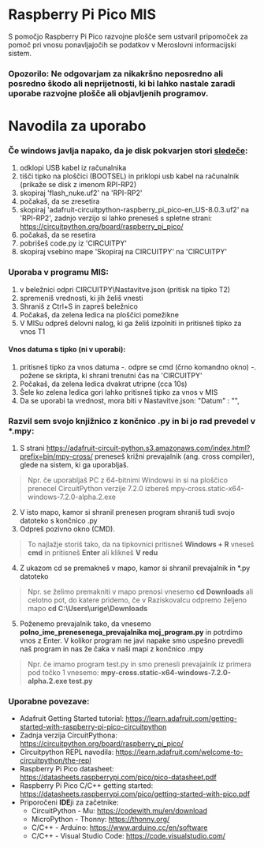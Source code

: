 # Raspberry Pi Pico MIS
S pomočjo Raspberry Pi Pico razvojne plošče sem ustvaril pripomoček za pomoč pri vnosu ponavljajočih se podatkov v Meroslovni informacijski sistem.

### Opozorilo: Ne odgovarjam za nikakršno neposredno ali posredno škodo ali neprijetnosti, ki bi lahko nastale zaradi uporabe razvojne plošče ali objavljenih programov.

# Navodila za uporabo
### Če windows javlja napako, da je disk pokvarjen stori [sledeče](https://learn.adafruit.com/getting-started-with-raspberry-pi-pico-circuitpython/circuitpython):
1. odklopi USB kabel iz računalnika
2. tišči tipko na ploščici (BOOTSEL) in priklopi usb kabel na računalnik (prikaže se disk z imenom RPI-RP2)
3. skopiraj 'flash_nuke.uf2' na 'RPI-RP2'
4. počakaš, da se zresetira
5. skopiraj 'adafruit-circuitpython-raspberry_pi_pico-en_US-8.0.3.uf2' na 'RPI-RP2', zadnjo verzijo si lahko preneseš s spletne strani: https://circuitpython.org/board/raspberry_pi_pico/
6. počakaš, da se resetira
7. pobrišeš code.py iz 'CIRCUITPY'
8. skopiraj vsebino mape 'Skopiraj na CIRCUITPY' na 'CIRCUITPY'

### Uporaba v programu MIS:
1. v beležnici odpri CIRCUITPY\Nastavitve.json (pritisk na tipko T2)
2. spremeniš vrednosti, ki jih želiš vnesti
3. Shraniš z Ctrl+S in zapreš beležnico
4. Počakaš, da zelena ledica na ploščici pomežikne
5. V MISu odpreš delovni nalog, ki ga želiš izpolniti in pritisneš tipko za vnos T1

#### Vnos datuma s tipko (ni v uporabi):
1. pritisneš tipko za vnos datuma
-. odpre se cmd (črno komandno okno)
-. požene se skripta, ki shrani trenutni čas na 'CIRCUITPY'
2. Počakaš, da zelena ledica dvakrat utripne (cca 10s)
3. Šele ko zelena ledica gori lahko pritisneš tipko za vnos v MIS
4. Da se uporabi ta vrednost, mora biti v Nastavitve.json: "Datum"     : "",


### Razvil sem svojo knjižnico z končnico .py in bi jo rad prevedel v *.mpy:
1. S strani https://adafruit-circuit-python.s3.amazonaws.com/index.html?prefix=bin/mpy-cross/ preneseš križni prevajalnik (ang. cross compiler), glede na sistem, ki ga uporabljaš.
> Npr. če uporabljaš PC z 64-bitnimi Windowsi in si na ploščico prenecel CircuitPython verzije 7.2.0 izbereš mpy-cross.static-x64-windows-7.2.0-alpha.2.exe
2. V isto mapo, kamor si shranil prenesen program shraniš tudi svojo datoteko s končnico .py
3. Odpreš pozivno okno (CMD).
> To najlažje storiš tako, da na tipkovnici pritisneš **Windows + R** vneseš **cmd** in pritisneš **Enter** ali klikneš **V redu**
4. Z ukazom cd se premakneš v mapo, kamor si shranil prevajalnik in *.py datoteko
> Npr. se želimo premakniti v mapo prenosi vnesemo **cd Downloads** ali celotno pot, do katere pridemo, če v  Raziskovalcu odpremo željeno mapo **cd C:\Users\urige\Downloads**
5. Poženemo prevajalnik tako, da vnesemo **polno_ime_prenesenega_prevajalnika moj_program.py** in potrdimo vnos z Enter. V kolikor program ne javi napake smo uspešno prevedli naš program in nas že čaka v naši mapi z končnico .mpy
> Npr. če imamo program test.py in smo prenesli prevajalnik iz primera pod točko 1 vnesemo: **mpy-cross.static-x64-windows-7.2.0-alpha.2.exe test.py**

### Uporabne povezave:
- Adafruit Getting Started tutorial: https://learn.adafruit.com/getting-started-with-raspberry-pi-pico-circuitpython
- Zadnja verzija CircuitPythona: https://circuitpython.org/board/raspberry_pi_pico/
- Circuitpython REPL navodila: https://learn.adafruit.com/welcome-to-circuitpython/the-repl
- Raspberry Pi Pico datasheet: https://datasheets.raspberrypi.com/pico/pico-datasheet.pdf
- Raspberry Pi Pico C/C++ getting started: https://datasheets.raspberrypi.com/pico/getting-started-with-pico.pdf
- Priporočeni **IDE**ji za začetnike:
  - CircuitPython - Mu: https://codewith.mu/en/download
  - MicroPython - Thonny: https://thonny.org/
  - C/C++ - Arduino: https://www.arduino.cc/en/software
  - C/C++ - Visual Studio Code: https://code.visualstudio.com/

